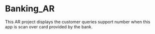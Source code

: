 # Banking_AR
This AR project displays the customer queries support number when this app is scan over card provided by the bank.
